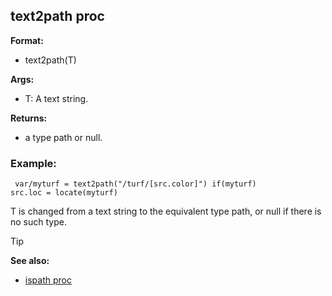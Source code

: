 ## text2path proc

**Format:**
+   text2path(T)
<!-- -->
**Args:**
+   T: A text string.
<!-- -->
**Returns:**
+   a type path or null.
### Example:

``` dm
 var/myturf = text2path("/turf/[src.color]") if(myturf)
src.loc = locate(myturf) 
```
 

T is changed from a text
string to the equivalent type path, or null if there is no such type.

> [!TIP] 
> **See also:**
> +   [ispath proc](/ref/proc/ispath.md) <!-- -->